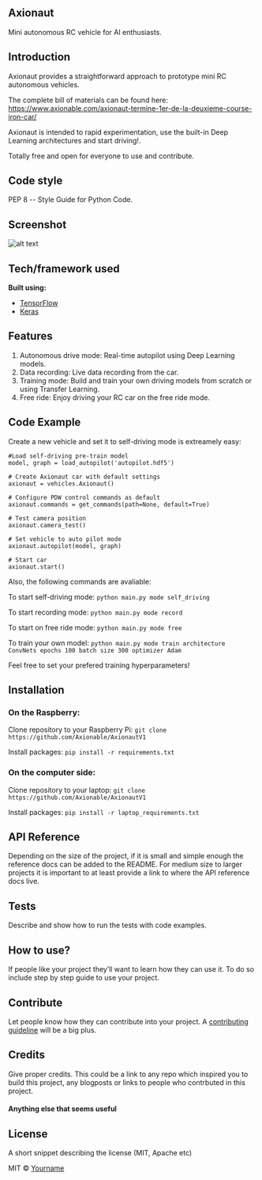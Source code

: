 ## Axionaut
Mini autonomous RC vehicle for AI enthusiasts.

## Introduction
Axionaut provides a straightforward approach to prototype mini RC autonomous vehicles. 

The complete bill of materials can be found here:
https://www.axionable.com/axionaut-termine-1er-de-la-deuxieme-course-iron-car/

Axionaut is intended to rapid experimentation, use the built-in Deep Learning architectures and start driving!.

Totally free and open for everyone to use and contribute.

## Code style
PEP 8 -- Style Guide for Python Code.
 

## Screenshot
![alt text](https://www.axionable.com/wp-content/uploads/2018/02/axionautV1.png)


## Tech/framework used

<b>Built using:</b>
- [TensorFlow](https://www.tensorflow.org)
- [Keras](https://keras.io)


## Features

1. Autonomous drive mode: Real-time autopilot using Deep Learning models.
2. Data recording: Live data recording from the car.
3. Training mode: Build and train your own driving models from scratch or using Transfer Learning.
4. Free ride: Enjoy driving your RC car on the free ride mode.


## Code Example

Create a new vehicle and set it to self-driving mode is extreamely easy:

	#Load self-driving pre-train model
    model, graph = load_autopilot('autopilot.hdf5')

    # Create Axionaut car with default settings
    axionaut = vehicles.Axionaut()

    # Configure PDW control commands as default
    axionaut.commands = get_commands(path=None, default=True)

    # Test camera position
    axionaut.camera_test()

    # Set vehicle to auto pilot mode 
    axionaut.autopilot(model, graph)

    # Start car   
    axionaut.start()


Also, the following commands are avaliable:

To start self-driving mode:
`python main.py mode self_driving`

To start recording mode:
`python main.py mode record`

To start on free ride mode:
`python main.py mode free`

To train your own model:
`python main.py mode train architecture ConvNets epochs 100 batch size 300 optimizer Adam`

Feel free to set your prefered training hyperparameters!


## Installation
### On the Raspberry:
Clone repository to your Raspberry Pi:
`git clone https://github.com/Axionable/AxionautV1`

Install packages:
`pip install -r requirements.txt`

### On the computer side:
Clone repository to your laptop:
`git clone https://github.com/Axionable/AxionautV1`

Install packages:
`pip install -r laptop_requirements.txt`


## API Reference

Depending on the size of the project, if it is small and simple enough the reference docs can be added to the README. For medium size to larger projects it is important to at least provide a link to where the API reference docs live.

## Tests
Describe and show how to run the tests with code examples.

## How to use?
If people like your project they’ll want to learn how they can use it. To do so include step by step guide to use your project.

## Contribute

Let people know how they can contribute into your project. A [contributing guideline](https://github.com/zulip/zulip-electron/blob/master/CONTRIBUTING.md) will be a big plus.

## Credits
Give proper credits. This could be a link to any repo which inspired you to build this project, any blogposts or links to people who contrbuted in this project. 

#### Anything else that seems useful

## License
A short snippet describing the license (MIT, Apache etc)

MIT © [Yourname]()